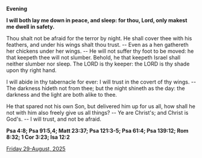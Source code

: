 **Evening**

**I will both lay me down in peace, and sleep: for thou, Lord, only makest me dwell in safety.**
 
Thou shalt not be afraid for the terror by night. He shall cover thee with his feathers, and under his wings shalt thou trust. -- Even as a hen gathereth her chickens under her wings. -- He will not suffer thy foot to be moved: he that keepeth thee will not slumber. Behold, he that keepeth Israel shall neither slumber nor sleep. The LORD is thy keeper: the LORD is thy shade upon thy right hand.
 
I will abide in thy tabernacle for ever: I will trust in the covert of thy wings. -- The darkness hideth not from thee; but the night shineth as the day: the darkness and the light are both alike to thee.
 
He that spared not his own Son, but delivered him up for us all, how shall he not with him also freely give us all things? -- Ye are Christ's; and Christ is God's. -- I will trust, and not be afraid.  

**Psa 4:8; Psa 91:5,4; Matt 23:37; Psa 121:3-5; Psa 61:4; Psa 139:12; Rom 8:32; 1 Cor 3:23; Isa 12:2**

[Friday 29-August, 2025](https://t.me/daily_light)
